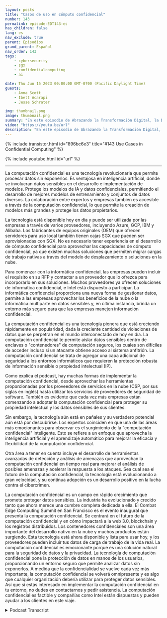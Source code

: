 ```yaml
---
layout: posts
title: "Casos de uso en cómputo confidencial"
number: 143
permalink: episode-EDT143-es
has_children: false
lang: es
nav_exclude: true
parent: Episodios
grand_parent: Español
nav_order: 143
tags:
    - cybersecurity
    - sgx
    - confidentialcomputing
    - ai

date: Thu Jun 15 2023 00:00:00 GMT-0700 (Pacific Daylight Time)
guests:
    - Anna Scott
    - Ibett Acarapi
    - Jesse Schrater

img: thumbnail.png
image: thumbnail.png
summary: "En este episodio de Abrazando la Transformación Digital, la Dra. Anna Scott continúa su conversación con Ibett Acarapi y Jesse Schrater sobre la Informática Confidencial y sus usos en la Inteligencia Artificial y el desarrollo de software."
video: "https://youtu.be/url"
description: "En este episodio de Abrazando la Transformación Digital, la Dra. Anna Scott continúa su conversación con Ibett Acarapi y Jesse Schrater sobre la Informática Confidencial y sus usos en la Inteligencia Artificial y el desarrollo de software."
---
```


<div>
{% include transistor.html id="896bc6e3" title="#143 Use Cases in Confidential Computing" %}

{% include youtube.html id="url" %}
</div>

---

La computación confidencial es una tecnología revolucionaria que permite procesar datos sin exponerlos. Es ventajosa en inteligencia artificial, donde se involucran datos sensibles en el desarrollo e implementación de modelos. Protege los modelos de IA y datos confidenciales, permitiendo el desarrollo de mejores modelos de entrenamiento y conjuntos de datos diversos. La colaboración entre expertos y empresas también es accesible a través de la computación confidencial, lo que permite la creación de modelos más grandes y protege los datos propietarios.

La tecnología está disponible hoy en día y puede ser utilizada por las empresas a través de varios proveedores, incluyendo Azure, GCP, IBM y Alibaba. Los fabricantes de equipos originales (OEM) que ofrecen servidores para uso local también tienen cajas SGX que pueden ser aprovisionadas con SGX. No es necesario tener experiencia en el desarrollo de cómputo confidencial para aprovechar las capacidades de cómputo confidencial, ya que existen muchas soluciones que permiten migrar cargas de trabajo nativas a través del modelo de desplazamiento o soluciones en la nube.

Para comenzar con la informática confidencial, las empresas pueden incluir el requisito en su RFP y contactar a un proveedor que lo ofrezca para incorporarlo en sus soluciones. Muchos proveedores ya ofrecen soluciones de informática confidencial, e Intel está dispuesto a participar. La informática confidencial proporciona una nueva forma de gestionar datos, permite a las empresas aprovechar los beneficios de la nube o la informática multiparte en datos sensibles y, en última instancia, brinda un entorno más seguro para que las empresas manejen información confidencial.

La computación confidencial es una tecnología pionera que está creciendo rápidamente en popularidad, dada la creciente cantidad de violaciones de datos que se perpetran en el mundo interconectado de hoy en día. La computación confidencial te permite aislar datos sensibles dentro de enclaves o "contenedores" de computación seguros, los cuales son difíciles de acceder incluso si un atacante obtiene acceso al sistema anfitrión. La computación confidencial se trata de agregar una capa adicional de seguridad a los entornos informáticos que requieren la protección robusta de información sensible o propiedad intelectual (IP).

Como explica el podcast, hay muchas formas de implementar la computación confidencial, desde aprovechar las herramientas proporcionadas por los proveedores de servicios en la nube (CSP, por sus siglas en inglés) hasta utilizar los servicios de proveedores de seguridad de software. También es evidente que cada vez más empresas están comenzando a adoptar la computación confidencial para proteger su propiedad intelectual y los datos sensibles de sus clientes.

Sin embargo, la tecnología aún está en pañales y su verdadero potencial aún está por descubrirse. Los expertos coinciden en que una de las áreas más emocionantes para observar es el surgimiento de la "computación confidencial" inteligente. Esto se refiere a un enfoque que aprovecha la inteligencia artificial y el aprendizaje automático para mejorar la eficacia y flexibilidad de la computación confidencial.

Otra área a tener en cuenta incluye el desarrollo de herramientas avanzadas de detección y análisis de amenazas que aprovechan la computación confidencial en tiempo real para mejorar el análisis de posibles amenazas y acelerar la respuesta a los ataques. Sea cual sea el futuro de la computación confidencial, la tecnología está evolucionando a gran velocidad, y su continua adopción es un desarrollo positivo en la lucha contra el cibercrimen.

La computación confidencial es un campo en rápido crecimiento que promete proteger datos sensibles. La industria ha evolucionado y crecido tanto que ahora merece una cumbre completa dedicada a ella. El Combat Edge Computing Summit en San Francisco es el evento inaugural que presenta la computación confidencial. Se centrará en el futuro de la computación confidencial y en cómo impactará a la web 3.0, blockchain y los registros distribuidos. Los contenedores confidenciales son una área importante del desarrollo nativo en la nube y muchos productos están surgiendo. Esta tecnología está ahora disponible y lista para usar hoy, y los proveedores pueden incluir tus datos de carga de trabajo de la vida real. La computación confidencial es emocionante porque es una solución natural para la seguridad de datos y la privacidad. La tecnología de computación confidencial pone la protección de datos en manos de los usuarios, proporcionando un entorno seguro que permite analizar datos sin exponerlos. A medida que la confidencialidad se vuelve cada vez más importante, la computación confidencial se volverá omnipresente y es algo que cualquier organización debería utilizar para proteger datos sensibles. Así que si estás interesado en implementar la computación confidencial en tu entorno, no dudes en contactarnos y pedir asistencia. La computación confidencial es factible y compañías como Intel están dispuestas y pueden ayudar a los clientes en este viaje.



<details>
<summary> Podcast Transcript </summary>

<p></p>

</details>
